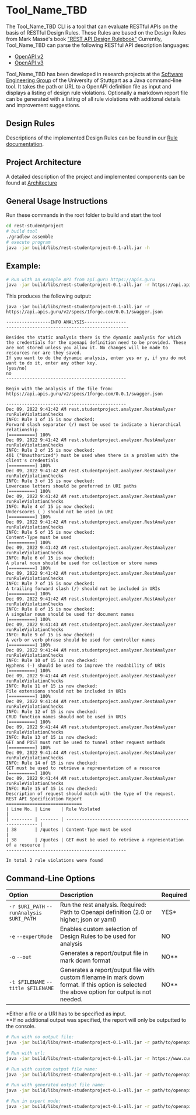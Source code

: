 # Tool_Name_TBD

The Tool_Name_TBD CLI is a tool that can evaluate RESTful APIs on the basis of RESTful Design Rules. These Rules are based on the Design Rules from Mark Massé's book ["REST API Design Rulebook"](https://www.oreilly.com/library/view/rest-api-design/9781449317904/)
Currently, Tool_Name_TBD can parse the following RESTful API description languages:

* [OpenAPI v2](https://swagger.io/specification/v2/)
* [OpenAPI v3](https://github.com/OAI/OpenAPI-Specification)


Tool_Name_TBD has been developed in research projects at the [Software Engineering Group](https://www.iste.uni-stuttgart.de/se) of the University of Stuttgart as a Java command-line tool. It takes the path or URL to a OpenAPI definition file as input and displays a listing of design rule violations. Optionally a markdown report file can be generated with a listing of all rule violations with additonal details and improvement suggestions.


## Design Rules

Descriptions of the implemented Design Rules can be found in our [Rule documentation](./docs/Rules/readme.md).

## Project Architecture

A detailed description of the project and implemented components can be found at [Architecture](./rest-studentproject/README.md)

## General Usage Instructions

Run these commands in the root folder to build and start the tool

```bash
cd rest-studentproject
# build tool
./gradlew assemble
# execute program
java -jar build/libs/rest-studentproject-0.1-all.jar -h
```

## Example:

```bash
# Run with an example API from api.guru https://apis.guru
java -jar build/libs/rest-studentproject-0.1-all.jar -r https://api.apis.guru/v2/specs/1forge.com/0.0.1/swagger.json
```

This produces the following output:

```cli
java -jar build/libs/rest-studentproject-0.1-all.jar -r https://api.apis.guru/v2/specs/1forge.com/0.0.1/swagger.json

-----------------INFO ANALYSIS----------------
-----------------------------------------------

Besides the static analysis there is the dynamic analysis for which the credentials for the openapi definition need to be provided. These are not stored unless you allow it. No changes will be made to resources nor are they saved.
If you want to do the dynamic analysis, enter yes or y, if you do not want to do it, enter any other key.
[yes/no]
no
----------------------------------------------

Begin with the analysis of the file from: https://api.apis.guru/v2/specs/1forge.com/0.0.1/swagger.json

----------------------------------------------
Dec 09, 2022 9:41:42 AM rest.studentproject.analyzer.RestAnalyzer runRuleViolationChecks
INFO: Rule 1 of 15 is now checked:
Forward slash separator (/) must be used to indicate a hierarchical relationship
[==========] 100%
Dec 09, 2022 9:41:42 AM rest.studentproject.analyzer.RestAnalyzer runRuleViolationChecks
INFO: Rule 2 of 15 is now checked:
401 ("Unauthorized") must be used when there is a problem with the client's credentials
[==========] 100%
Dec 09, 2022 9:41:42 AM rest.studentproject.analyzer.RestAnalyzer runRuleViolationChecks
INFO: Rule 3 of 15 is now checked:
Lowercase letters should be preferred in URI paths
[==========] 100%
Dec 09, 2022 9:41:42 AM rest.studentproject.analyzer.RestAnalyzer runRuleViolationChecks
INFO: Rule 4 of 15 is now checked:
Underscores (_) should not be used in URI
[==========] 100%
Dec 09, 2022 9:41:42 AM rest.studentproject.analyzer.RestAnalyzer runRuleViolationChecks
INFO: Rule 5 of 15 is now checked:
Content-Type must be used
[==========] 100%
Dec 09, 2022 9:41:42 AM rest.studentproject.analyzer.RestAnalyzer runRuleViolationChecks
INFO: Rule 6 of 15 is now checked:
A plural noun should be used for collection or store names
[==========] 100%
Dec 09, 2022 9:41:42 AM rest.studentproject.analyzer.RestAnalyzer runRuleViolationChecks
INFO: Rule 7 of 15 is now checked:
A trailing forward slash (/) should not be included in URIs
[==========] 100%
Dec 09, 2022 9:41:42 AM rest.studentproject.analyzer.RestAnalyzer runRuleViolationChecks
INFO: Rule 8 of 15 is now checked:
A singular noun should be used for document names
[==========] 100%
Dec 09, 2022 9:41:43 AM rest.studentproject.analyzer.RestAnalyzer runRuleViolationChecks
INFO: Rule 9 of 15 is now checked:
A verb or verb phrase should be used for controller names
[==========] 100%
Dec 09, 2022 9:41:44 AM rest.studentproject.analyzer.RestAnalyzer runRuleViolationChecks
INFO: Rule 10 of 15 is now checked:
Hyphens (-) should be used to improve the readability of URIs
[==========] 100%
Dec 09, 2022 9:41:44 AM rest.studentproject.analyzer.RestAnalyzer runRuleViolationChecks
INFO: Rule 11 of 15 is now checked:
File extensions should not be included in URIs
[==========] 100%
Dec 09, 2022 9:41:44 AM rest.studentproject.analyzer.RestAnalyzer runRuleViolationChecks
INFO: Rule 12 of 15 is now checked:
CRUD function names should not be used in URIs
[==========] 100%
Dec 09, 2022 9:41:44 AM rest.studentproject.analyzer.RestAnalyzer runRuleViolationChecks
INFO: Rule 13 of 15 is now checked:
GET and POST must not be used to tunnel other request methods
[==========] 100%
Dec 09, 2022 9:41:44 AM rest.studentproject.analyzer.RestAnalyzer runRuleViolationChecks
INFO: Rule 14 of 15 is now checked:
GET must be used to retrieve a representation of a resource
[==========] 100%
Dec 09, 2022 9:41:44 AM rest.studentproject.analyzer.RestAnalyzer runRuleViolationChecks
INFO: Rule 15 of 15 is now checked:
Description of request should match with the type of the request.
REST API Specification Report
=============================
| Line No. | Line    | Rule Violated                                               |
| -------- | ------- | ----------------------------------------------------------- |
| 38       | /quotes | Content-Type must be used                                   |
| 38       | /quotes | GET must be used to retrieve a representation of a resource |
----------------------------------------------

In total 2 rule violations were found

```

## Command-Line Options
| Option               | Description                                                                                                     | Required |
| :------------------- | :-------------------------------------------------------------------------------------------------------------- | :------- |
| `-r $URI_PATH` `--runAnalysis $URI_PATH`     | Run the rest analysis. Required: Path to Openapi definition (2.0 or higher; json or yaml)                   | YES*     |
| `-e` `--expertMode`   | Enables custom selection of Design Rules to be used for analysis                                                                    | NO     |
| `-o` `--out`    | Generates a report/output file in mark down format | NO**      |
| `-t $FILENAME` `--title $FILENAME`  | Generates a report/output file with custom filename in mark down format. If this option is selected the above option for output is not needed.                     | NO**     |

*Either a file or a URI has to be specified as input.<br>
**If no additional output was specified, the report will only be outputted to the console.

```bash
# Run with no output file:
java -jar build/libs/rest-studentproject-0.1-all.jar -r path/to/openapi/definiton.json

# Run with url:
java -jar build/libs/rest-studentproject-0.1-all.jar -r https://www.custom.domain.com/path/to/openapi-definiton.yaml

# Run with custom output file name:
java -jar build/libs/rest-studentproject-0.1-all.jar -r path/to/openapi/definiton.yaml -t custom-file-name

# Run with generated output file name:
java -jar build/libs/rest-studentproject-0.1-all.jar -r path/to/openapi/definiton.yaml --out

# Run in expert mode:
java -jar build/libs/rest-studentproject-0.1-all.jar -r path/to/openapi/definiton.json -e
```
